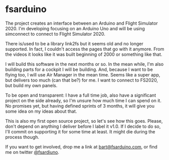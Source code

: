 # fsarduino

The project creates an interface between an Arduino and Flight Simulator 2020. I'm developing focusing on an Arduino Uno and will be using simconnect to connect to Flight Simulator 2020.

There is/used to be a library link2fs but it seems old and no longer supported. In fact, I couldn't access the pages that go with it anymore. From the videos it looks like it was built beginning of 2000 or something like that.

I will build this software in the next months or so. In the mean while, I'm also building parts for a cockpit I will be building. And, because I want to be flying too, I will use Air Manager in the mean time. Seems like a super app, but delivers too much (can that be?) for me. I want to connect to FS2020, but build my own panels.

To be open and transparent: I have a full time job, also have a significant project on the side already, so I'm unsure how much time I can spend on it. No promises yet, but having defined sprints of 3 months, it will give you some idea on my ideas about that.

This is also my first open source project, so let's see how this goes. Please, don't depend on anything I deliver before I label it v1.0. If I decide to do so, I'll commit on supporting it for some time at least. It might die during the process though.

If you want to get involved, drop me a link at bart@fsarduino.com, or find me on twitter [@fsardiuno](https://twitter.com/fsarduino).